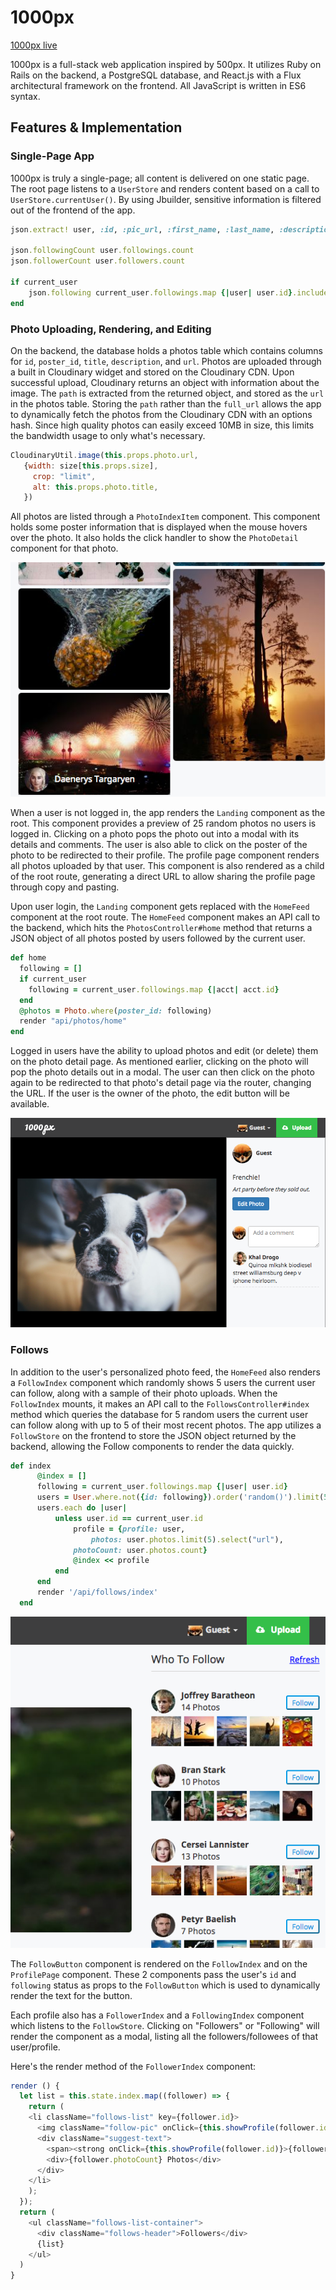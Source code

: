 # 1000px

[1000px live][heroku]

[heroku]: http://www.1000px.us

1000px is a full-stack web application inspired by 500px. It utilizes Ruby on Rails on the backend, a PostgreSQL database, and React.js with a Flux architectural framework on the frontend. All JavaScript is written in ES6 syntax.

## Features & Implementation

### Single-Page App

1000px is truly a single-page; all content is delivered on one static page.  The root page listens to a `UserStore` and renders content based on a call to `UserStore.currentUser()`.  By using Jbuilder, sensitive information is filtered out of the frontend of the app.

```ruby
json.extract! user, :id, :pic_url, :first_name, :last_name, :description, :cover

json.followingCount user.followings.count
json.followerCount user.followers.count

if current_user
	json.following current_user.followings.map {|user| user.id}.include?(user.id)
end
```

### Photo Uploading, Rendering, and Editing
  On the backend, the database holds a photos table which contains columns for `id`, `poster_id`, `title`, `description`, and `url`. Photos are uploaded through a built in Cloudinary widget and stored on the Cloudinary CDN. Upon successful upload, Cloudinary returns an object with information about the image. The `path` is extracted from the returned object, and stored as the `url` in the photos table. Storing the `path` rather than the `full_url` allows the app to dynamically fetch the photos from the Cloudinary CDN with an options hash. Since high quality photos can easily exceed 10MB in size, this limits the bandwidth usage to only what's necessary.

  ```javascript
  CloudinaryUtil.image(this.props.photo.url,
     {width: size[this.props.size],
       crop: "limit",
       alt: this.props.photo.title,
     })
  ```

  All photos are listed through a `PhotoIndexItem` component. This component holds some poster information that is displayed when the mouse hovers over the photo. It also holds the click handler to show the `PhotoDetail` component for that photo.

  ![hover_credits]


  When a user is not logged in, the app renders the `Landing` component as the root. This component provides a preview of 25 random photos no users is logged in. Clicking on a photo pops the photo out into a modal with its details and comments. The user is also able to click on the poster of the photo to be redirected to their profile. The profile page component renders all photos uploaded by that user. This component is also rendered as a child of the root route, generating a direct URL to allow sharing the profile page through copy and pasting.

  Upon user login, the `Landing` component gets replaced with the `HomeFeed` component at the root route. The `HomeFeed` component makes an API call to the backend, which hits the  `PhotosController#home` method that returns a JSON object of all photos posted by users followed by the current user.

  ```ruby
  def home
    following = []
    if current_user
      following = current_user.followings.map {|acct| acct.id}
    end
    @photos = Photo.where(poster_id: following)
    render "api/photos/home"
  end
```

  Logged in users have the ability to upload photos and edit (or delete) them on the photo detail page. As mentioned earlier, clicking on the photo will pop the photo details out in a modal. The user can then click on the photo again to be redirected to that photo's detail page via the router, changing the URL. If the user is the owner of the photo, the edit button will be available.

  ![photo_detail_edit]


### Follows

   In addition to the user's personalized photo feed, the `HomeFeed` also renders a `FollowIndex` component which randomly shows 5 users the current user can follow, along with a sample of their photo uploads. When the `FollowIndex` mounts, it makes an API call to the `FollowsController#index` method which queries the database for 5 random users the current user can follow along with up to 5 of their most recent photos. The app utilizes a `FollowStore` on the frontend to store the JSON object returned by the backend, allowing the Follow components to render the data quickly.

  ```ruby
  def index
		@index = []
		following = current_user.followings.map {|user| user.id}
		users = User.where.not({id: following}).order('random()').limit(5)
		users.each do |user|
			unless user.id == current_user.id
				profile = {profile: user,
                    photos: user.photos.limit(5).select("url"),
                photoCount: user.photos.count}
				@index << profile
			end
		end
		render '/api/follows/index'
	end
  ```

![follow_index]


  The `FollowButton` component is rendered on the `FollowIndex` and on the `ProfilePage` component. These 2 components pass the user's `id` and `following` status as props to the `FollowButton` which is used to dynamically render the text for the button.

  Each profile also has a `FollowerIndex` and a `FollowingIndex` component which listens to the `FollowStore`. Clicking on "Followers" or "Following" will render the component as a modal, listing all the followers/followees of that user/profile.

  Here's the render method of the `FollowerIndex` component:

  ```javascript
  render () {
    let list = this.state.index.map((follower) => {
      return (
      <li className="follows-list" key={follower.id}>
        <img className="follow-pic" onClick={this.showProfile(follower.id)} src={CloudinaryUtil.image(follower.pic, {width: 40, gravity: 'face', crop: 'thumb'})}/>
        <div className="suggest-text">
          <span><strong onClick={this.showProfile(follower.id)}>{follower.name}</strong></span>
          <div>{follower.photoCount} Photos</div>
        </div>
      </li>
      );
    });
    return (
      <ul className="follows-list-container">
        <div className="follows-header">Followers</div>
        {list}
      </ul>
    )
  }
  ```

[hover_credits]: ./docs/hover_credits.png
[photo_detail_edit]: ./docs/photo_detail_edit.png
[follow_index]: ./docs/follow_index.png
